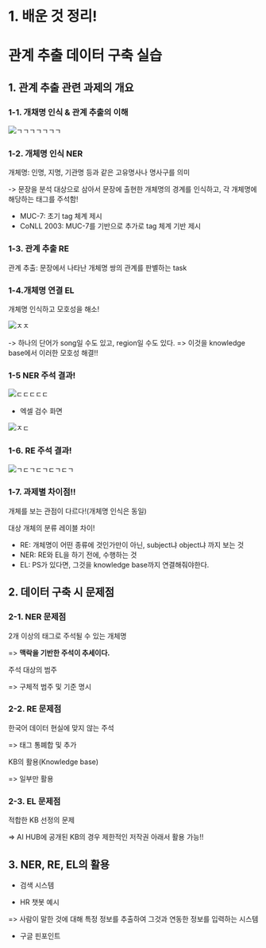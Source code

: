 # 1. 배운 것 정리!

# 관계 추출 데이터 구축 실습

## 1. 관계 추출 관련 과제의 개요

### 1-1. 개채명 인식 & 관계 추출의 이해

![ㄱㄱㄱㄱㄱㄱㄱ](https://user-images.githubusercontent.com/59636424/141044966-e6b8dbd6-ee11-441c-acc4-174de8936582.PNG)

### 1-2. 개체명 인식 NER

개체명: 인명, 지명, 기관명 등과 같은 고유명사나 명사구를 의미

-> 문장을 분석 대상으로 삼아서 문장에 출현한 개체명의 경계를 인식하고, 각 개체명에 해당하는 태그를 주석함!

* MUC-7: 초기 tag 체계 제시
* CoNLL 2003: MUC-7를 기반으로 추가로 tag 체계 기반 제시

### 1-3. 관계 추출 RE

관계 추출: 문장에서 나타난 개체명 쌍의 관계를 판별하는 task

### 1-4.개체명 연결 EL

개체명 인식하고 모호성을 해소!

![ㅈㅈ](https://user-images.githubusercontent.com/59636424/141046302-97b553bb-bcb0-40ad-a7eb-c7a93bd13faa.PNG)

-> 하나의 단어가 song일 수도 있고, region일 수도 있다. => 이것을 knowledge base에서 이러한 모호성 해결!!

### 1-5 NER 주석 결과!

![ㄷㄷㄷㄷㄷ](https://user-images.githubusercontent.com/59636424/141046402-612eeb77-6c7f-4431-b758-7c1277a5d1d7.PNG)

* 엑셀 검수 화면

![ㅈㄷ](https://user-images.githubusercontent.com/59636424/141046601-f341c58a-06a1-400e-ba32-55f91e36ef73.PNG)

### 1-6. RE 주석 결과!

![ㄱㄷㄱㄷㄱㄷㄱㄷㄱ](https://user-images.githubusercontent.com/59636424/141046649-94373542-e76f-48d6-889a-46272d61df2d.PNG)

### 1-7. 과제별 차이점!!

개체를 보는 관점이 다르다!(개체명 인식은 동일)

대상 개체의 분류 레이블 차이!

* RE: 개체명이 어떤 종류에 것인가만이 아닌, subject냐 object냐 까지 보는 것
* NER: RE와 EL을 하기 전에, 수행하는 것
* EL: PS가 있다면, 그것을 knowledge base까지 연결해줘야한다.

## 2. 데이터 구축 시 문제점

### 2-1. NER 문제점

2개 이상의 태그로 주석될 수 있는 개체명

=> **맥락을 기반한 주석이 추세이다.**

주석 대상의 범주

=> 구체적 범주 및 기준 명시

### 2-2. RE 문제점

한국어 데이터 현실에 맞지 않는 주석

=> 태그 통폐합 및 추가

KB의 활용(Knowledge base)

=> 일부만 활용

### 2-3. EL 문제점

적합한 KB 선정의 문제

=> AI HUB에 공개된 KB의 경우 제한적인 저작권 아래서 활용 가능!!

## 3. NER, RE, EL의 활용

* 검색 시스템

* HR 챗봇 예시

=> 사람이 말한 것에 대해 특정 정보를 추출하여 그것과 연동한 정보를 입력하는 시스템

* 구글 핀포인트

